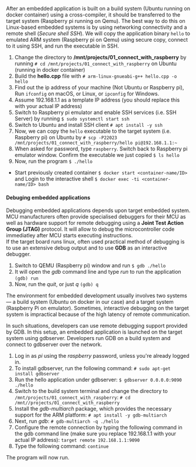 After an embedded application is built on a build system (Ubuntu running on docker container) using a cross-compiler, it should be transferred to the target system (Raspberry pi running on Qemu). The best way to do this on Linux-based embedded systems is by using networking connectivity and a remote shell (_Secure shell SSH_). We will copy the application binary `hello` to emulated ARM system (Raspberry pi on Qemu) using secure copy, connect to it using SSH, and run the executable in SSH.

1. Change the directory to **/mnt/projects/01_connect_with_raspberry** by running `# cd /mnt/projects/01_connect_with_raspberry` on Ubuntu (running in docker container)
2. Build the **hello.cpp** file with `# arm-linux-gnueabi-g++ hello.cpp -o hello`
3. Find out the ip address of your machine (Not Ubuntu or Raspberry pi), Run `ifconfig` on macOS, or Linux, or `ipconfig` for Windows.
4. Assume 192.168.1.1 as a template IP address (you should replace this with your actual IP address)
5. Switch to Raspberry pi emulator and enable SSH services (i.e. SSH Server) by running `$ sudo systemctl start ssh`
6. Switch to Ubuntu and install SSH client `# apt install -y ssh`
7. Now, we can copy the `hello` executable to the target system (i.e. Raspberry pi) on Ubuntu by `# scp -P22023 /mnt/projects/01_connect_with_raspberry/hello pi@192.168.1.1:~`
8. When asked for password, type `raspberry`. Switch back to Raspberry pi emulator window. Confirm the executable we just copied `$ ls hello`
9. Now, run the program `$ ./hello`

   
* Start previously created container `$ docker start <container-name/ID>` and Login to the interactive shell `$ docker exec -ti <container-name/ID> bash`  


#### Debuging embedded applications
Debugging embedded applications depends upon target embedded system. MCU manufacturers often provide specialised debuggers for their MCU as well as hardware support for remote debugging using a **Joint Test Action Group (JTAG)** protocol. It will allow to debug the microcontroller code immediatley after MCU starts executing instructions.    
If the target board runs linux, often used practical method of debugging is to use an extensive debug output and to use **GDB** as an interactive debugger.     

1. Switch to QEMU (Raspberry pi) window and run `$ gdb ./hello` 
2. It will open the _gdb_ command line and type _run_ to run the application `(gdb) run`
3. Now, run the _quit_, or just _q_ `(gdb) q`

The environment for embedded development usually involves two systems — a build system (Ubuntu on docker in our case) and a target system (Raspberry Pi on emulator). Sometimes, interactive debugging on the target system is impractical because of the high latency of remote communication.    

In such situations, developers can use remote debugging support provided by GDB. In this setup, an embedded application is launched on the target system using gdbserver. Developers run GDB on a build system and connect to gdbserver over the network.

1. Log in as _pi_ using the _raspberry_ password, unless you're already logged in.
2. To install gdbserver, run the following command: `# sudo apt-get install gdbserver`
3. Run the hello application under gdbserver: `$ gdbserver 0.0.0.0:9090 ./hello`
4. Switch to the build system terminal and change the directory to `/mnt/projects/01_connect_with_raspberry`: `# cd /mnt//projects/01_connect_with_raspberry`
5. Install the _gdb-multiarch_ package, which provides the necessary support for the ARM platform: `# apt install -y gdb-multiarch`
6. Next, run _gdb_: `# gdb-multiarch -q ./hello`
7. Configure the remote connection by typing the following command in the gdb command line (make sure you replace 192.168.1.1 with your actual IP address): `target remote 192.168.1.1:9090`
8. Type the following command: `continue`

The program will now run.
